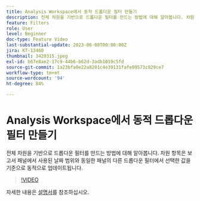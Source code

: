 ```yaml
---
title: Analysis Workspace에서 동적 드롭다운 필터 만들기
description: 전체 차원을 기반으로 드롭다운 필터를 만드는 방법에 대해 알아봅니다. 차원 항목은 보고서 패널에서 사용된 날짜 범위와 동일한 패널의 다른 드롭다운 필터에서 선택한 값을 기준으로 동적으로 업데이트됩니다.
feature: Filters
role: User
level: Beginner
doc-type: Feature Video
last-substantial-update: 2023-06-08T00:00:00Z
jira: KT-13460
thumbnail: 3420315.jpeg
exl-id: b67e8ae2-17c9-44b6-b62d-3adb1019c5fd
source-git-commit: 1a23bfa0e22a8201c4e39131fafe09573c829ce7
workflow-type: tm+mt
source-wordcount: '94'
ht-degree: 84%

---
```


# Analysis Workspace에서 동적 드롭다운 필터 만들기

전체 차원을 기반으로 드롭다운 필터를 만드는 방법에 대해 알아봅니다. 차원 항목은 보고서 패널에서 사용된 날짜 범위와 동일한 패널의 다른 드롭다운 필터에서 선택한 값을 기준으로 동적으로 업데이트됩니다.

>[!VIDEO](https://video.tv.adobe.com/v/3420315/?learn=on)

자세한 내용은 [설명서](https://experienceleague.adobe.com/docs/analytics/analyze/analysis-workspace/panels/panels.html#dynamic-drop-down-filters)를 참조하십시오.
